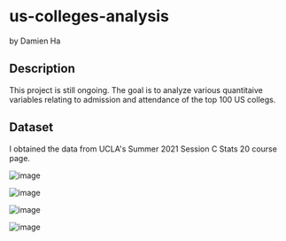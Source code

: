 # us-colleges-analysis
by Damien Ha

## Description
This project is still ongoing. The goal is to analyze various quantitaive variables relating to admission and attendance of the top 100 US collegs. 

## Dataset
I obtained the data from UCLA's Summer 2021 Session C Stats 20 course page.

![image](https://user-images.githubusercontent.com/97273107/209460073-42fdca59-e4b6-4ebc-b6c7-a4d600fca259.png#gh-light-mode-only)

![image](https://user-images.githubusercontent.com/97273107/209460082-9b08ec73-dcd9-4f0e-834c-ef76495b5607.png#gh-light-mode-only)

![image](https://user-images.githubusercontent.com/97273107/209460055-35de74a6-0678-4197-bba1-db96cc8b9928.png#gh-light-mode-only)

![image](https://user-images.githubusercontent.com/97273107/209460093-8c5e54ae-ba9f-434b-a3a8-ed3be4d1932b.png#gh-light-mode-only)

